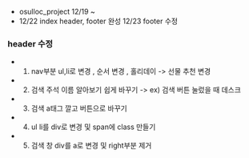 * osulloc_project 12/19 ~
* 12/22 index header, footer 완성 12/23 footer 수정 
### header 수정
* 1. nav부분 ul,li로 변경 , 순서 변경 , 홀리데이 -> 선물 추천 변경
* 2. 검색 주석 이름 알아보기 쉽게 바꾸기 -> ex) 검색 버튼 눌렀을 때 데스크
* 3. 검색 a태그 깔고 버튼으로 바꾸기
* 4. ul li를 div로 변경 및 span에 class 만들기
* 5. 검색 창 div를 a로 변경 및 right부분 제거